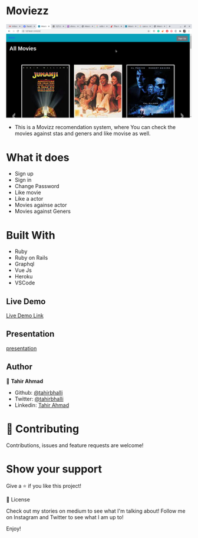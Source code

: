 # Moviezz
![screenshot](./screenshot1.png)
- This is a Movizz recomendation system, where You can check the movies against stas and geners and like movise as well.
# What it does
- Sign up
- Sign in
- Change Password
- Like movie
- Like a actor
- Movies againse actor
- Movies against Geners
# Built With
- Ruby
- Ruby on Rails
- Graphql
- Vue Js
- Heroku
- VSCode

## Live Demo

[Live Demo Link](https://shrouded-waters-94337.herokuapp.com/#/)

## Presentation

[presentation]()

## Author

👤 **Tahir Ahmad**

- Github: [@tahirbhalli](https://github.com/Tahirbhalli)
- Twitter: [@tahirbhalli](https://twitter.com/tahirbhalli)
- Linkedin: [Tahir Ahmad](https://www.linkedin.com/in/tahir-ahmad-483035164/)

# 🤝 Contributing
Contributions, issues and feature requests are welcome!

# Show your support
Give a ⭐️ if you like this project!

📝 License

Check out my stories on medium to see what I'm talking about! Follow me on Instagram and Twitter to see what I am up to!

Enjoy!

